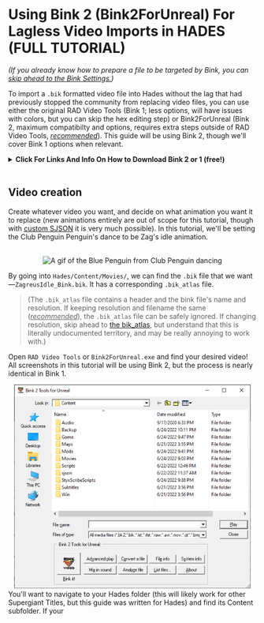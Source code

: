 # Using Bink 2 (Bink2ForUnreal) For Lagless Video Imports in HADES (FULL TUTORIAL)

*(If you already know how to prepare a file to be targeted by Bink, you can [skip ahead to the Bink Settings.](#bink-settings))*


To import a `.bik` formatted video file into Hades without the lag that had previously stopped the community from replacing video files, you can use either the original RAD Video Tools (Bink 1; less options, will have issues with colors, but you can skip the hex editing step) or Bink2ForUnreal (Bink 2, maximum compatibilty and options, requires extra steps outside of RAD Video Tools, <span style="text-decoration: underline;">*recommended*</span>). This guide will be using Bink 2, though we'll cover Bink 1 options when relevant.

<details><summary><strong>Click For Links And Info On How to Download Bink 2 or 1 (free!)</strong></summary><blockquote><hr>
Bink 1 can easily be found for free on the <a href="http://www.radgametools.com/bnkdown.htm">RAD Video Tools site</a>, and Bink 2 is automatically included in downloads of <a href="https://docs.unrealengine.com/4.27/en-US/WorkingWithMedia/IntegratingMedia/BinkVideo/">Unreal Engine 5.0.</a> You should be able to find Bink2ForUnreal.exe in even a partial download of the engine. It can also be <a href="https://github.com/marcussacana/Bink2/raw/main/Bink2%20Encoder%20%2B%20DLLs%20FINALLY.rar">found elsewhere</a>, if need be.
<hr>
<h3>Bink 2 from Unreal Engine</h3>
<img src="docs/a2.png" alt="A screenshot showing that Bink2ForUnreal.exe is located in C://Program Files/Epic Games/UE_50./.egstore/bps/Install/Engine/Binaries/ThirdParty/Bink">

<h3>Bink 2 from Unreal Engine</h3>
<img alt="A gif of the Blue Penguin from Club Penguin dancing" src="docs/a1.png?raw=true" title="Club Penguin Dance">
<hr>
</blockquote>
</details>
<br />
<h2>Video creation</h2>
Create whatever video you want, and decide on what animation you want it to replace (new animations entirely are out of scope for this tutorial, though with <a href="https://github.com/SGG-Modding/SGG-Mod-Format/wiki/Import-Type:-SJSON">custom SJSON</a> it is very much possible). In this tutorial, we'll be setting the Club Penguin Penguin's dance to be Zag's idle animation.
<br /><br />
<p align="center">
<img alt="A gif of the Blue Penguin from Club Penguin dancing" src="https://file.garden/X8UcPOa95myVypAH/other/otherother/megido/pengdance.gif" title="Club Penguin Dance">
</p>

By going into `Hades/Content/Movies/`, we can find the `.bik` file that we want—`ZagreusIdle_Bink.bik`. It has a corresponding `.bik_atlas` file. 

> (The `.bik_atlas` file contains a header and the bink file's name and resolution. If keeping resolution and filename the same (<u>*recommended*</u>), the `.bik_atlas` file can be safely ignored. If changing resolution, skip ahead to [the bik_atlas](#understanding-the-bik-atlas), but understand that this is literally undocumented territory, and may be really annoying to work with.)

Open `RAD Video Tools` or `Bink2ForUnreal.exe` and find your desired video! All screenshots in this tutorial will be using Bink 2, but the process is nearly identical in Bink 1.

<div align="center"><img style="max-width: 50vw;"  alt="A screenshot of Hades' Content folder." src="docs/b1.png" title="Screenshot of Bink2ForUnreal"></div>
You'll want to navigate to your Hades folder (this will likely work for other Supergiant Titles, but this guide was written for Hades) and find its Content subfolder. If your 